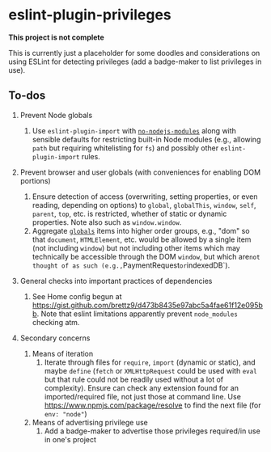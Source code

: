 # eslint-plugin-privileges

**This project is not complete**

This is currently just a placeholder for some doodles and considerations on
using ESLint for detecting privileges (add a badge-maker to list
privileges in use).

## To-dos

1. Prevent Node globals
    1. Use `eslint-plugin-import` with
        [`no-nodejs-modules`](https://github.com/benmosher/eslint-plugin-import/blob/master/docs/rules/no-nodejs-modules.md)
        along with sensible defaults for restricting built-in Node modules (e.g.,
        allowing `path` but requiring whitelisting for `fs`) and possibly other
        `eslint-plugin-import` rules.
1. Prevent browser and user globals (with conveniences for enabling DOM portions)
    1. Ensure detection of access (overwriting, setting properties, or even reading,
        depending on options) to `global`, `globalThis`, `window`, `self`, `parent`,
        `top`, etc. is restricted, whether of static or dynamic properties. Note also
        such as `window.window`.
    1. Aggregate [`globals`](https://www.npmjs.com/package/globals) items into higher
        order groups, e.g., "dom" so that `document`, `HTMLElement`, etc. would be
        allowed by a single item (not including `window`) but not including other items
        which may technically be accessible through the DOM `window`, but which are`
        not thought of as such (e.g., `PaymentRequest` or `indexedDB`).
1. General checks into important practices of dependencies
    1. See Home config begun at <https://gist.github.com/brettz9/d473b8435e97abc5a4fae61f12e095bb>.
    Note that eslint limitations apparently prevent `node_modules` checking atm.

1. Secondary concerns
    1. Means of iteration
        1. Iterate through files for `require`, `import` (dynamic or static), and maybe
            `define` (`fetch` or `XMLHttpRequest` could be used with `eval` but that
            rule could not be readily used without a lot of complexity). Ensure can
            check any extension found for an imported/required file, not
            just those at command line. Use <https://www.npmjs.com/package/resolve>
            to find the next file (for `env: "node"`)
    1. Means of advertising privilege use
        1. Add a badge-maker to advertise those privileges required/in use in
            one's project
